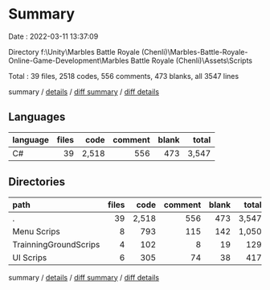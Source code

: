 # Summary

Date : 2022-03-11 13:37:09

Directory f:\Unity\Marbles Battle Royale (Chenli)\Marbles-Battle-Royale-Online-Game-Development\Marbles Battle Royale (Chenli)\Assets\Scripts

Total : 39 files,  2518 codes, 556 comments, 473 blanks, all 3547 lines

summary / [details](details.md) / [diff summary](diff.md) / [diff details](diff-details.md)

## Languages
| language | files | code | comment | blank | total |
| :--- | ---: | ---: | ---: | ---: | ---: |
| C# | 39 | 2,518 | 556 | 473 | 3,547 |

## Directories
| path | files | code | comment | blank | total |
| :--- | ---: | ---: | ---: | ---: | ---: |
| . | 39 | 2,518 | 556 | 473 | 3,547 |
| Menu Scrips | 8 | 793 | 115 | 142 | 1,050 |
| TrainningGroundScrips | 4 | 102 | 8 | 19 | 129 |
| UI Scrips | 6 | 305 | 74 | 38 | 417 |

summary / [details](details.md) / [diff summary](diff.md) / [diff details](diff-details.md)